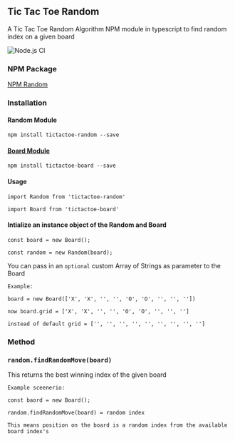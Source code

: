 ## Tic Tac Toe Random

A Tic Tac Toe Random Algorithm NPM module in typescript to find random index on a given board 

![Node.js CI](https://github.com/chokonaira/tictactoe-minimax/workflows/Node.js%20CI/badge.svg)

### NPM Package

[NPM Random](https://www.npmjs.com/package/tictactoe-random)


### Installation

#### Random Module

`npm install tictactoe-random --save`

#### [Board Module](https://github.com/chokonaira/tictactoe-board)

`npm install tictactoe-board --save`

#### Usage

`import Random from 'tictactoe-random'`

`import Board from 'tictactoe-board'`



#### Intialize an instance object of the Random and Board 

```
const board = new Board();

const random = new Random(board);
```

You can pass in an `optional` custom Array of Strings as parameter to the Board
```
Example:
 
board = new Board(['X', 'X', '', '', 'O', 'O', '', '', ''])

now board.grid = ['X', 'X', '', '', 'O', 'O', '', '', '']

instead of default grid = ['', '', '', '', '', '', '', '', '']
```

### Method

### `random.findRandomMove(board)`

This returns the best winning index of the given board
```
Example sceenerio:

const baord = new Board();

random.findRandomMove(board) = random index

This means position on the board is a random index from the available board index's 
